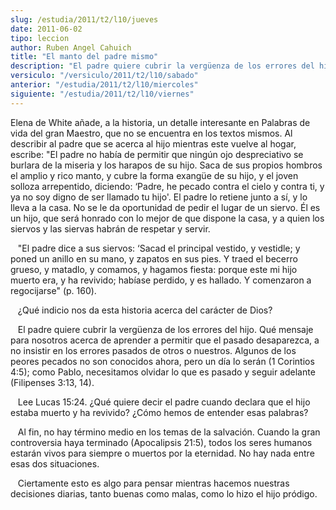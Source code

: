 ```yaml
---
slug: /estudia/2011/t2/l10/jueves
date: 2011-06-02
tipo: leccion
author: Ruben Angel Cahuich
title: "El manto del padre mismo"
description: "El padre quiere cubrir la vergüenza de los errores del hijo. Qué mensaje para  nosotros acerca de aprender a permitir que el pasado desaparezca, a no insistir  en los errores pasados de otros o nuestros. Algunos de los peores pecados no  son conocidos ahora, pero un día lo ser..."
versiculo: "/versiculo/2011/t2/l10/sabado"
anterior: "/estudia/2011/t2/l10/miercoles"
siguiente: "/estudia/2011/t2/l10/viernes"
---
```


Elena de White añade, a la historia, un detalle interesante en Palabras de vida del gran Maestro, que no se encuentra en los textos mismos. Al describir al padre que se acerca al hijo mientras este vuelve al hogar, escribe: "El padre no había de permitir que ningún ojo despreciativo se burlara de la miseria y los harapos de su hijo. Saca de sus propios hombros el amplio y rico manto, y cubre la forma exangüe de su hijo, y el joven solloza arrepentido, diciendo: ‘Padre, he pecado contra el cielo y contra ti, y ya no soy digno de ser llamado tu hijo'. El padre lo retiene junto a sí, y lo lleva a la casa. No se le da oportunidad de pedir el lugar de un siervo. Él es un hijo, que será honrado con lo mejor de que dispone la casa, y a quien los siervos y las siervas habrán de respetar y servir.

   "El padre dice a sus siervos: ‘Sacad el principal vestido, y vestidle; y poned un anillo en su mano, y zapatos en sus pies. Y traed el becerro grueso, y matadlo, y comamos, y hagamos fiesta: porque este mi hijo muerto era, y ha revivido; habíase perdido, y es hallado. Y comenzaron a regocijarse" (p. 160).

   ¿Qué indicio nos da esta historia acerca del carácter de Dios?

   El padre quiere cubrir la vergüenza de los errores del hijo. Qué mensaje para nosotros acerca de aprender a permitir que el pasado desaparezca, a no insistir en los errores pasados de otros o nuestros. Algunos de los peores pecados no son conocidos ahora, pero un día lo serán (1 Corintios 4:5); como Pablo, necesitamos olvidar lo que es pasado y seguir adelante (Filipenses 3:13, 14).

   Lee Lucas 15:24. ¿Qué quiere decir el padre cuando declara que el hijo estaba muerto y ha revivido? ¿Cómo hemos de entender esas palabras?

   Al fin, no hay término medio en los temas de la salvación. Cuando la gran controversia haya terminado (Apocalipsis 21:5), todos los seres humanos estarán vivos para siempre o muertos por la eternidad. No hay nada entre esas dos situaciones.

   Ciertamente esto es algo para pensar mientras hacemos nuestras decisiones diarias, tanto buenas como malas, como lo hizo el hijo pródigo.
